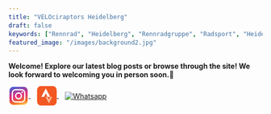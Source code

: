 ```yaml
---
title: "VELOciraptors Heidelberg"
draft: false
keywords: ["Rennrad", "Heidelberg", "Rennradgruppe", "Radsport", "Heidelberg Radfahren", "RSV", "RTF", "bike", "cycling", "Routen", "Man", "Triathlon"]
featured_image: "/images/background2.jpg" 
---
```


**Welcome! Explore our latest blog posts or browse through the site! We look forward to welcoming you in person soon.🦖**

<p>
  <a href="https://www.instagram.com/velociraptorsheidelberg/" target="_blank">
    <img src="/images/icons/instagram.png" alt="Instagram" width="40" style="vertical-align: middle;"/>
  </a>
  <a href="https://www.strava.com/clubs/1194781" target="_blank" style="margin-left: 12px;">
    <img src="/images/icons/strava.png" alt="Strava" width="40" style="vertical-align: middle;"/>
  </a>
    <a href="https://chat.whatsapp.com/EzMhtXipCytEIUyzVBjZGx" target="_blank" style="margin-left: 12px;">
    <img src="/images/icons/whatsapp.png" alt="Whatsapp" width="40" style="vertical-align: middle;"/>
  </a>
</p>
